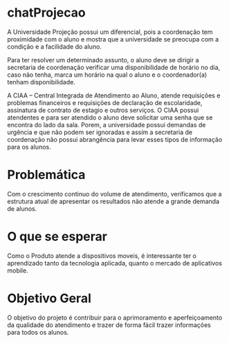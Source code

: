 # chatProjecao

A Universidade Projeção possui um diferencial, pois a coordenação tem
proximidade com o aluno e mostra que a universidade se preocupa com a
condição e a facilidade do aluno.

  Para ter resolver um determinado assunto, o aluno deve se dirigir a
secretaria de coordenação verificar uma disponibilidade de horário no dia, caso
não tenha, marca um horário na qual o aluno e o coordenador(a) tenham
disponibilidade.

  A CIAA – Central Integrada de Atendimento ao Aluno, atende requisições
e problemas financeiros e requisições de declaração de escolaridade, assinatura 
de contrato de estagio e outros serviços. O CIAA possui atendentes e para ser
atendido o aluno deve solicitar uma senha que se encontra do lado da sala.
Porem, a universidade possui demandas de urgência e que não podem
ser ignoradas e assim a secretaria de coordenação não possui abrangência para
levar esses tipos de informação para os alunos.

# Problemática

  Com o crescimento continuo do volume de atendimento, verificamos que
a estrutura atual de apresentar os resultados não atende a grande demanda de
alunos.


# O que se esperar
  Como o Produto atende a dispositivos moveis, é interessante ter o
aprendizado tanto da tecnologia aplicada, quanto o mercado de aplicativos
mobile.

# Objetivo Geral
  O objetivo do projeto é contribuir para o aprimoramento e aperfeiçoamento
da qualidade do atendimento e trazer de forma fácil trazer informações para
todos os alunos.


